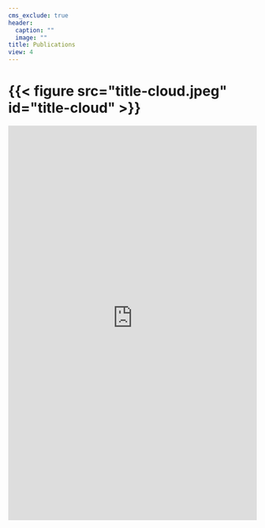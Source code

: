 ```yaml
---
cms_exclude: true
header:
  caption: ""
  image: ""
title: Publications
view: 4
---
```


# {{< figure src="title-cloud.jpeg" id="title-cloud" >}}

<iframe height="800" width="100%" frameborder="no" src="https://remy-beugnon.shinyapps.io/publications-bioflux/"> </iframe> 